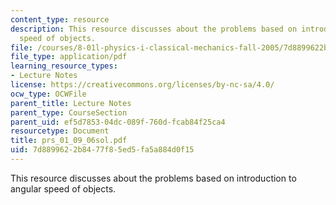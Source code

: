 ```yaml
---
content_type: resource
description: This resource discusses about the problems based on introduction to angular
  speed of objects.
file: /courses/8-01l-physics-i-classical-mechanics-fall-2005/7d8899622b8477f85ed5fa5a884d0f15_prs_01_09_06sol.pdf
file_type: application/pdf
learning_resource_types:
- Lecture Notes
license: https://creativecommons.org/licenses/by-nc-sa/4.0/
ocw_type: OCWFile
parent_title: Lecture Notes
parent_type: CourseSection
parent_uid: ef5d7853-04dc-089f-760d-fcab84f25ca4
resourcetype: Document
title: prs_01_09_06sol.pdf
uid: 7d889962-2b84-77f8-5ed5-fa5a884d0f15
---
```

This resource discusses about the problems based on introduction to angular speed of objects.